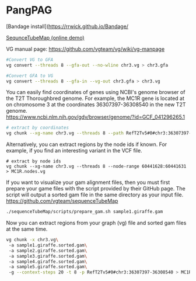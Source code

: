 # PangPAG

[Bandage install](https://rrwick.github.io/Bandage/

[SequnceTubeMap (online demo)](https://vgteam.github.io/sequenceTubeMap/)

VG manual page: https://github.com/vgteam/vg/wiki/vg-manpage

```bash title="Converting files"
#Convert VG to GFA
vg convert --threads 8 --gfa-out --no-wline chr3.vg > chr3.gfa

#Convert GFA to VG
vg convert --threads 8 --gfa-in --vg-out chr3.gfa > chr3.vg
```

You can easily find coordinates of genes using NCBI's genome browser of the T2T Thoroughbred genome. For example, the MC1R gene is located at on chromosome 3 at the coordinates 36307397-36308540 in the new T2T genome.  
https://www.ncbi.nlm.nih.gov/gdv/browser/genome/?id=GCF_041296265.1
```bash title="Extract vg subgraph"
# extract by coordinates
vg chunk --xg-name chr3.vg --threads 8 --path RefT2Tv5#0#chr3:36307397-36308540 > MC1R.coords.vg
```

Alternatively, you can extract regions by the node ids if known. For example, if you find an interesting variant in the VCF file.
```
# extract by node ids
vg chunk --xg-name chr3.vg --threads 8 --node-range 60441628:60441631 > MC1R.nodes.vg
```


If you want to visualize your gam alignment files, then you must first prepare your game files with the script provided by their GitHub page. The script will output a sorted gam file in the same directory as your input file.
https://github.com/vgteam/sequenceTubeMap
```bash title="Prepare GAM files for SequenceTubeMap"
./sequenceTubeMap/scripts/prepare_gam.sh sample1.giraffe.gam
```

Now you can extract regions from your graph (vg) file and sorted gam files at the same time.
```bash title="Extract region from graph and gam files."
vg chunk -x chr3.vg\
 -a sample1.giraffe.sorted.gam\
 -a sample2.giraffe.sorted.gam\
 -a sample3.giraffe.sorted.gam\
 -a sample4.giraffe.sorted.gam\
 -a sample5.giraffe.sorted.gam\
 -g --context-steps 20 -t 8 -p RefT2Tv5#0#chr3:36307397-36308540 > MC1R.vg
```

